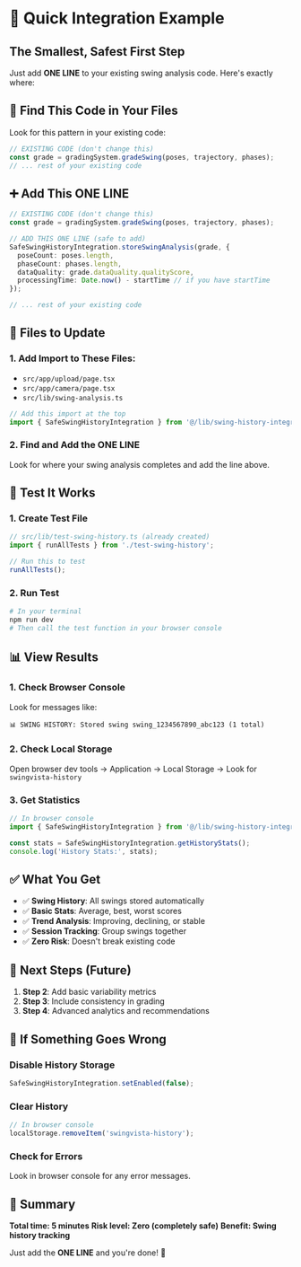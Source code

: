 # 🚀 Quick Integration Example

## **The Smallest, Safest First Step**

Just add **ONE LINE** to your existing swing analysis code. Here's exactly where:

## 📍 **Find This Code in Your Files**

Look for this pattern in your existing code:

```typescript
// EXISTING CODE (don't change this)
const grade = gradingSystem.gradeSwing(poses, trajectory, phases);
// ... rest of your existing code
```

## ➕ **Add This ONE LINE**

```typescript
// EXISTING CODE (don't change this)
const grade = gradingSystem.gradeSwing(poses, trajectory, phases);

// ADD THIS ONE LINE (safe to add)
SafeSwingHistoryIntegration.storeSwingAnalysis(grade, {
  poseCount: poses.length,
  phaseCount: phases.length,
  dataQuality: grade.dataQuality.qualityScore,
  processingTime: Date.now() - startTime // if you have startTime
});

// ... rest of your existing code
```

## 📁 **Files to Update**

### **1. Add Import to These Files:**
- `src/app/upload/page.tsx`
- `src/app/camera/page.tsx` 
- `src/lib/swing-analysis.ts`

```typescript
// Add this import at the top
import { SafeSwingHistoryIntegration } from '@/lib/swing-history-integration';
```

### **2. Find and Add the ONE LINE**

Look for where your swing analysis completes and add the line above.

## 🧪 **Test It Works**

### **1. Create Test File**
```typescript
// src/lib/test-swing-history.ts (already created)
import { runAllTests } from './test-swing-history';

// Run this to test
runAllTests();
```

### **2. Run Test**
```bash
# In your terminal
npm run dev
# Then call the test function in your browser console
```

## 📊 **View Results**

### **1. Check Browser Console**
Look for messages like:
```
📊 SWING HISTORY: Stored swing swing_1234567890_abc123 (1 total)
```

### **2. Check Local Storage**
Open browser dev tools → Application → Local Storage → Look for `swingvista-history`

### **3. Get Statistics**
```typescript
// In browser console
import { SafeSwingHistoryIntegration } from '@/lib/swing-history-integration';

const stats = SafeSwingHistoryIntegration.getHistoryStats();
console.log('History Stats:', stats);
```

## ✅ **What You Get**

- ✅ **Swing History**: All swings stored automatically
- ✅ **Basic Stats**: Average, best, worst scores  
- ✅ **Trend Analysis**: Improving, declining, or stable
- ✅ **Session Tracking**: Group swings together
- ✅ **Zero Risk**: Doesn't break existing code

## 🎯 **Next Steps (Future)**

1. **Step 2**: Add basic variability metrics
2. **Step 3**: Include consistency in grading
3. **Step 4**: Advanced analytics and recommendations

## 🚨 **If Something Goes Wrong**

### **Disable History Storage**
```typescript
SafeSwingHistoryIntegration.setEnabled(false);
```

### **Clear History**
```typescript
// In browser console
localStorage.removeItem('swingvista-history');
```

### **Check for Errors**
Look in browser console for any error messages.

## 🎉 **Summary**

**Total time: 5 minutes**
**Risk level: Zero (completely safe)**
**Benefit: Swing history tracking**

Just add the **ONE LINE** and you're done! 🚀
